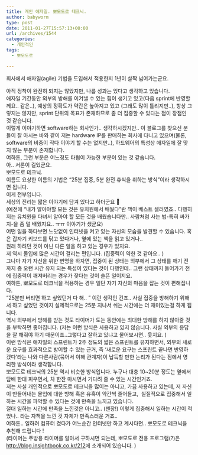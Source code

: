 ```yaml
---
title: 개인 애자일. 뽀모도로 테크닉.
author: babyworm
type: post
date: 2011-01-27T15:57:13+00:00
url: /archives/1544
categories:
  - 개인적인
tags:
  - 뽀모도로

---
```

회사에서 애자일(agile) 기법을 도입해서 적용한지 1년이 살짝 넘어가는군요.

<div>
</div>

<div>
  아직 정착이 완전히 되지는 않았지만, 나름 성과는 있다고 생각하고 있습니다.
</div>

<div>
</div>

<div>
  애자일 기간동안 외부의 방해를 이겨낼 수 있는 힘이 생기고 있고(다음 sprint에 반영할께요.. 같은..), 예상의 정확도가 약간은 높아지고 있고 (그래도 많이 틀리지만..), 항상 그렇지는 않지만, sprint 단위의 목표가 존재하므로 좀 더 집중할 수 있다는 점이 장점인 것 같습니다.
</div>

<div>
</div>

<div>
  이렇게 이야기하면 software하는 회사인가.. 생각하시겠지만.. 이 블로그를 찾으신 분들이 잘 아시는 바와 같이 저는 hardware IP를 판매하는 회사에 다니고 있으며(물론, software의 비중이 작다 이야기 할 수는 없지만..), 하드웨어의 특성상 애자일에 잘 맞지 않는 부분이 존재합니다.
</div>

<div>
</div>

<div>
  여하튼, 그런 부분은 어느정도 타협이 가능한 부분이 있는 것 같습니다.
</div>

<div>
</div>

<div>
  아.. 서론이 길었군요.
</div>

<div>
</div>

<div>
  뽀모도로 테크닉.
</div>

<div>
</div>

<div>
  이름도 요상한 이름의 기법은 &#8220;25분 집중, 5분 완전 휴식을 취하는 방식&#8221;이라 생각하시면 됩니다.
</div>

<div>
</div>

<div>
  이게 전부입니다.
</div>

<div>
</div>

<div>
  세상의 진리는 짧은 이야기에 담겨 있다고 하더군요 🙂
</div>

<div>
  (예전에 &#8220;내가 알아야할 모든 것은 유치원에서 배웠다&#8221;란 책이 베스트 셀러였죠.. 다행히 저는 유치원을 다녀서 알아야 할 모든 것을 배웠습니다만.. 사람처럼 사는 법-특히 싸가지-을 좀 덜 배웠지요.. ㅠㅠ 이야기가 샜군요)
</div>

<div>
</div>

<div>
  어떤 일을 하다보면 느닷없이 인터넷을 켜고 있는 자신의 모습을 발견할 수 있습니다. 혹은 갑자기 키보드를 닦고 있다거나, 옆에 있는 책을 읽고 있거나..
</div>

<div>
  원래 하려던 것이 아닌 다른 일을 하고 있는 경우가 있지요.
</div>

<div>
</div>

<div>
  저 역시 몰입에 많은 시간이 걸리는 편입니다. (집중력이 약한 것 같아요.. )
</div>

<div>
  그나마 자기 자신을 위한 변명을 하자면, 집중이 된 상태는 외부에서 그 상태를 깨기 전까지 좀 오랜 시간 유지 되는 특성이 있다는 것이 다행인데.. 그런 상태까지 들어가기 전에 집중력이 깨져버리는 경우가 잦다는 것이 슬픈 일이지요.
</div>

<div>
</div>

<div>
  여하튼, 뽀모도로 테크닉을 적용하는 경우 일단 자기 자신의 마음을 잡는 것이 편해집니다.
</div>

<div>
</div>

<div>
  &#8220;25분만 버티면 하고 싶었던거 다 해.. &#8221; 이런 생각인 건죠.. 사실 집중을 방해하기 위해서 하고 싶었던 것이지 실제적으로는 25분 지나서 쉬는 시간에는 더 재미있는걸 하게 됩니다.
</div>

<div>
</div>

<div>
  역시 외부에서 방해를 받는 것도 타이머가 도는 동안에는 최대한 방해를 하지 않아줄 것을 부탁하면 좋아집니다. (저는 이런 방식은 사용하고 있지 않습니다. 사실 외부의 응답을 잘 해줘야 하기 때문이죠..그렇다고 잘하고 있냐고 물어보시면.. 웃지요. )
</div>

<div>
</div>

<div>
  이런 방식은 애자일의 스프린트가 2주 정도의 짧은 스프린트를 유지하면서, 외부의 새로운 요구를 효과적으로 방어할 수 있는 근거, 즉 &#8216;새로운 요구는 스프린트 끝나면 반영하겠다&#8217;라는 나와 다른사람(묶어서 이해 관계자)이 납득할 만한 논리가 된다는 점에서 영리한 방식이라 생각합니다.
</div>

<div>
</div>

<div>
  뽀모도로 테크닉의 25분 역시 비슷한 방식입니다. 누구나 대충 10~20분 정도는 옆에서 담배 한대 피우면서, 차 한잔 마시면서 기다려 줄 수 있는 시간인거죠.
</div>

<div>
</div>

<div>
  저는 사실 개인적으로 뽀모도로 테크닉을 많이는 아니고, 가끔 사용하고 있는데, 저 자신이 만들어내는 몰입에 대한 방해 혹은 유혹이 약간씩 줄어들고, &nbsp;실질적으로 집중해서 일하는 시간을 파악할 수 있다는 것에 만족을 느끼고 있습니다.
</div>

<div>
</div>

<div>
  절대 일하는 시간에 만족을 느낀것은 아니고.. (젠장!) 이렇게 집중해서 일하는 시간이 적었나.. 라는 자책을 느낀 것 자체가 만족스러운 거죠..
</div>

<div>
</div>

<div>
  여하튼.. 일하려 컴퓨터 켰다가 어느순간 인터넷만 하고 계시다면.. 뽀모도로 테크닉을 추천해 드립니다 !
</div>

<div>
</div>

<div>
  (타이머는 주방용 타이머를 알아서 구하시면 되는데, 뽀모도로 전용 프로그램(?)은 <a href="http://www.insightbook.co.kr/post/847">http://blog.insightbook.co.kr/212</a>에 소개되어 있습니다. )
</div>